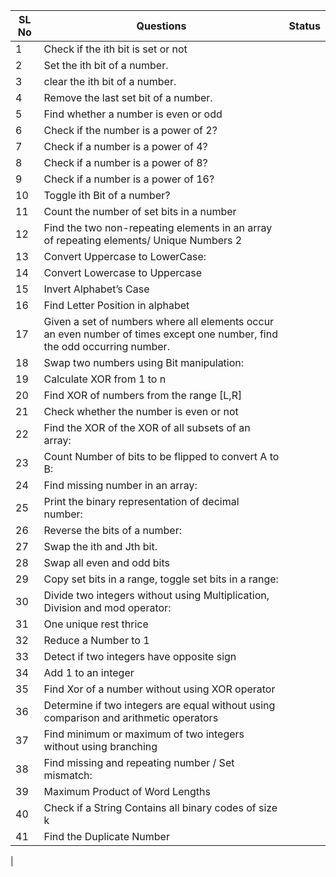 | SL No | Questions                                                                                                                 | Status |
| ----- | ------------------------------------------------------------------------------------------------------------------------- | ------ |
| 1     | Check if the ith bit is set or not                                                                                        |
| 2     | Set the ith bit of a number.                                                                                              |
| 3     | clear the ith bit of a number.                                                                                            |
| 4     | Remove the last set bit of a number.                                                                                      |
| 5     | Find whether a number is even or odd                                                                                      |
| 6     | Check if the number is a power of 2?                                                                                      |
| 7     | Check if a number is a power of 4?                                                                                        |
| 8     | Check if a number is a power of 8?                                                                                        |
| 9     | Check if a number is a power of 16?                                                                                       |
| 10    | Toggle ith Bit of a number?                                                                                               |
| 11    | Count the number of set bits in a number                                                                                  |
| 12    | Find the two non-repeating elements in an array of repeating elements/ Unique Numbers 2                                   |
| 13    | Convert Uppercase to LowerCase:                                                                                           |
| 14    | Convert Lowercase to Uppercase                                                                                            |
| 15    | Invert Alphabet’s Case                                                                                                    |
| 16    | Find Letter Position in alphabet                                                                                          |
| 17    | Given a set of numbers where all elements occur an even number of times except one number, find the odd occurring number. |
| 18    | Swap two numbers using Bit manipulation:                                                                                  |
| 19    | Calculate XOR from 1 to n                                                                                                 |
| 20    | Find XOR of numbers from the range [L,R]                                                                                  |
| 21    | Check whether the number is even or not                                                                                   |
| 22    | Find the XOR of the XOR of all subsets of an array:                                                                       |
| 23    | Count Number of bits to be flipped to convert A to B:                                                                     |
| 24    | Find missing number in an array:                                                                                          |
| 25    | Print the binary representation of decimal number:                                                                        |
| 26    | Reverse the bits of a number:                                                                                             |
| 27    | Swap the ith and Jth bit.                                                                                                 |
| 28    | Swap all even and odd bits                                                                                                |
| 29    | Copy set bits in a range, toggle set bits in a range:                                                                     |
| 30    | Divide two integers without using Multiplication, Division and mod operator:                                              |
| 31    | One unique rest thrice                                                                                                    |
| 32    | Reduce a Number to 1                                                                                                      |
| 33    | Detect if two integers have opposite sign                                                                                 |
| 34    | Add 1 to an integer                                                                                                       |
| 35    | Find Xor of a number without using XOR operator                                                                           |
| 36    | Determine if two integers are equal without using comparison and arithmetic operators                                     |
| 37    | Find minimum or maximum of two integers without using branching                                                           |
| 38    | Find missing and repeating number / Set mismatch:                                                                         |
| 39    | Maximum Product of Word Lengths                                                                                           |
| 40    | Check if a String Contains all binary codes of size k                                                                     |
| 41    | Find the Duplicate Number                                                                                                 |

|
